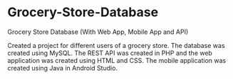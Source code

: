 # Grocery-Store-Database
Grocery Store Database (With Web App, Mobile App and API)

Created a project for different users of a grocery store. The database was created using MySQL. The REST API was created in PHP and the web application was created using HTML and CSS. The mobile application was created using Java in Android Studio.

